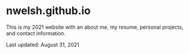 # nwelsh.github.io
This is my 2021 website with an about me, my resume, personal projects, and contact information. 

Last updated: August 31, 2021
